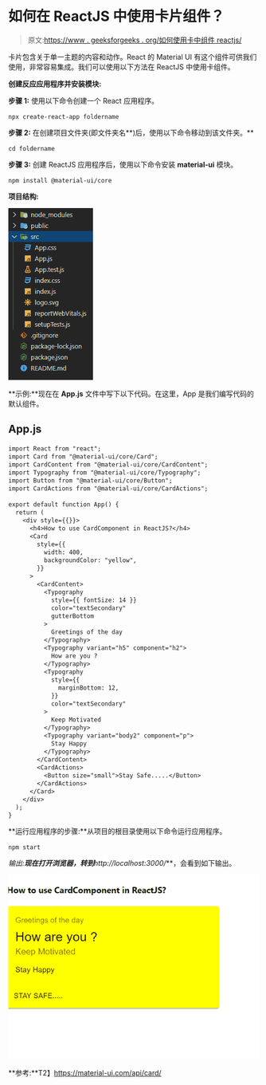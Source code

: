 # 如何在 ReactJS 中使用卡片组件？

> 原文:[https://www . geeksforgeeks . org/如何使用卡中组件 reactjs/](https://www.geeksforgeeks.org/how-to-use-card-component-in-reactjs/)

卡片包含关于单一主题的内容和动作。React 的 Material UI 有这个组件可供我们使用，非常容易集成。我们可以使用以下方法在 ReactJS 中使用卡组件。

**创建反应应用程序并安装模块:**

**步骤 1:** 使用以下命令创建一个 React 应用程序。

```
npx create-react-app foldername
```

**步骤 2:** 在创建项目文件夹(即文件夹名**)后，使用以下命令移动到该文件夹。**

```
cd foldername
```

**步骤 3:** 创建 ReactJS 应用程序后，使用以下命令安装 **material-ui** 模块。

```
npm install @material-ui/core
```

**项目结构:**

![](img/1969c9bcbce1a6b0c043a7a83b155301.png)

**示例:**现在在 **App.js** 文件中写下以下代码。在这里，App 是我们编写代码的默认组件。

## App.js

```
import React from "react";
import Card from "@material-ui/core/Card";
import CardContent from "@material-ui/core/CardContent";
import Typography from "@material-ui/core/Typography";
import Button from "@material-ui/core/Button";
import CardActions from "@material-ui/core/CardActions";

export default function App() {
  return (
    <div style={{}}>
      <h4>How to use CardComponent in ReactJS?</h4>
      <Card
        style={{
          width: 400,
          backgroundColor: "yellow",
        }}
      >
        <CardContent>
          <Typography
            style={{ fontSize: 14 }}
            color="textSecondary"
            gutterBottom
          >
            Greetings of the day
          </Typography>
          <Typography variant="h5" component="h2">
            How are you ?
          </Typography>
          <Typography
            style={{
              marginBottom: 12,
            }}
            color="textSecondary"
          >
            Keep Motivated
          </Typography>
          <Typography variant="body2" component="p">
            Stay Happy
          </Typography>
        </CardContent>
        <CardActions>
          <Button size="small">Stay Safe.....</Button>
        </CardActions>
      </Card>
    </div>
  );
}
```

**运行应用程序的步骤:**从项目的根目录使用以下命令运行应用程序。

```
npm start
```

**输出:**现在打开浏览器，转到***http://localhost:3000/***，会看到如下输出。

![](img/0f382b2fdafb2a85b1eb5498b05a66cf.png)

**参考:**T2】https://material-ui.com/api/card/
